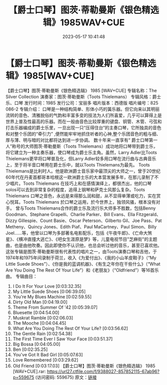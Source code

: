 ﻿---
title: 【爵士口琴】图茨·蒂勒曼斯《银色精选辑》1985WAV+CUE
date: 2023-05-17 10:41:48
categories: 古典音乐、新世纪、纯音雅乐
tags: 纯音雅乐
---
# 【爵士口琴】图茨·蒂勒曼斯《银色精选辑》1985[WAV+CUE]

【爵士口琴】图茨·蒂勒曼斯《银色精选辑》 1985 [WAV+CUE]
专辑名称：The Silver Collection
演奏家：图茨·蒂勒曼斯（Toots Thielemans）
专辑风格：爵士乐、口琴
发行时间：1985
发行公司：宝丽多
唱片版本：西德版
唱片编号：825 086-2
专辑介绍：
口琴是一种结构简单、形体小巧的簧乐器。但它向来以其明丽流转的音色、清雅脱俗的气韵和丰富多变的技法为人们所喜爱，几乎可以算得上是世界上普及性最高的乐器。而在一般由音色比较厚重的键盘、铜管、木管、弓弦和打击乐器编成的爵士乐里，一旦出现一只“压得住台”的主奏口琴，它所独具的音色和对整个乐团的“牵引力”
,便然能牢牢地抓住听者的心神,整个乐团音色的粗与细、厚与薄、明与暗的对比都将达到进一步协调。
数十年来一直享有“ 爵士口琴第一人”称号的大师图茨·蒂勒曼斯（Toots
Thielemans）成功地将口琴带到爵士乐，将它建立为一种主奏乐器，使口琴成为爵士乐主角。虽然，Larry Adler比Toots
Thielemans更早将口琴普及化，但Larry
Adler较多用口琴在流行曲与古典音乐上，至于将半音口琴用在爵士乐中，就以Toots Thielemans为最先。
Toots
Thielemans是比利时人。他是欧洲爵士音乐家中最顶尖的大师之一，曾于20世纪60年代在丹麦首都哥本哈根这一欧洲爵士乐的大本营发展多年，在那儿录制了不少唱片。Toots
Thielemans
在技巧上和在感情演绎上，都很杰出，他的口琴solos可以去到非常复杂的程度，追得上钢琴和萨克士风那么复杂。Toots
Thielemans 口琴之音色，永远是来得那么润和甜，从不显得单薄或吃力，实在赏心悦耳。Toots Thielemans
於口琴之运用，於今世界上，独领风骚，根本没有对手。
曾与Toots Thielemans合作的爵士乐及流行乐大师多不胜数，包括Benny Goodman、Stephane
Grapelli、Charlie Parker、Bill Evans、Ella Fitzgerald、Dizzy
Gillespie、Count Basie、Oscar Peterson、Gilberto Gil、Joe Pass、Pat
Metheny、Quincy Jones、Edith Piaf、Paul MaCartney、Paul Simon、Billy
Joel……等，他曾以口琴为多部著名电影配乐，包括《午夜牛郎》、《亡命大煞星》、《横冲直撞大逃亡》、《吧女生涯原是梦》等，儿童电视节目"芝麻街"的主题曲，也是由他吹奏。因此即使你不认识他，也总会听过他的音乐，甚至已喜欢他。
这张专辑是图茨·蒂勒曼斯很有代表性的唱片之一，由Toots演奏口琴和吉他，于1974年和1975年间录制于荷兰，收入《为爱付出》、《我的小山羊皮鞋子》（“My
Little Suede Shoes”）、《你是我的蓝调机器》、《有生之年你在干些什么》（“What Are You Doing
The Rest Of Your Life”）和《老朋友》（“Oldfriend”）等16首乐曲。
专辑曲目：
01. I Do It For Your Love [0:03:32.35]
02. My Little Suede Shoes [0:06:39.05]
03. You're My Blues Machine [0:02:59.55]
04. Dirty Old Man [0:04:19.00]
05. Theme From Summer Of '42 [0:05:39.07]
06. Bluesette [0:04:54.00]
07. Muskrat Ramble [0:02:06.03]
08. The Mooche [0:04:04.45]
09. What Are You Doing The Rest Of Your Life? [0:03:56.62]
10. The Gentle Rain [0:02:54.38]
11. The First Time Ever I Saw Your Face [0:03:51.37]
12. Big Bossa [0:04:05.00]
13. Ben [0:02:35.25]
14. You've Got It Bad Girl [0:05:07.63]
15. Love Remembered [0:03:29.62]
16. Old Friend [0:03:17.03]
【爵士口琴】图茨·蒂勒曼斯《银色精选辑》 1985 [WAV+CUE].rar: https://url27.ctfile.com/f/9388027-857852115-67ab96?p=559675
(访问密码: 559675)
原文：[链接](https://blog.sina.com.cn/s/blog_1647c7e76010311wr.html)